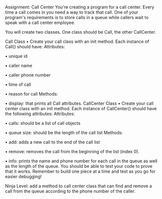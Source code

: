 ﻿Assignment: Call Center
You're creating a program for a call center. Every time a call comes in you need a way to track that call. One of your program's requirements is to store calls in a queue while callers wait to speak with a call center employee.

You will create two classes. One class should be Call, the other CallCenter.

Call Class
• Create your call class with an init method. Each instance of Call() should have:
Attributes:

• unique id

• caller name

• caller phone number

• time of call

• reason for call
Methods:

• display: that prints all Call attributes.
CallCenter Class
• Create your call center class with an init method. Each instance of CallCenter() should have the following attributes:
Attributes:

• calls: should be a list of call objects

• queue size: should be the length of the call list
Methods:

• add: adds a new call to the end of the call list

• remove: removes the call from the beginning of the list (index 0).

• info: prints the name and phone number for each call in the queue as well as the length of the queue.
You should be able to test your code to prove that it works. Remember to build one piece at a time and test as you go for easier debugging!

Ninja Level: add a method to call center class that can find and remove a call from the queue according to the phone number of the caller.
